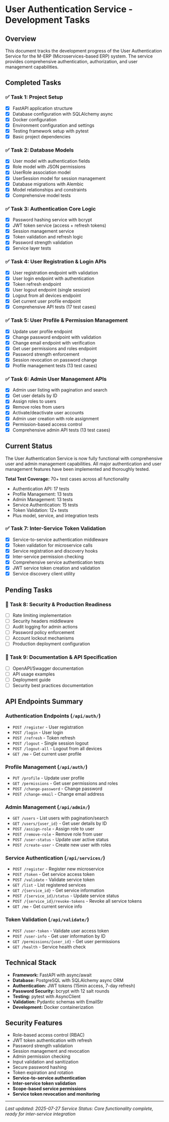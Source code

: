 # User Authentication Service - Development Tasks

## Overview

This document tracks the development progress of the User Authentication Service for the M-ERP (Microservices-based ERP) system. The service provides comprehensive authentication, authorization, and user management capabilities.

## Completed Tasks

### ✅ Task 1: Project Setup
- [x] FastAPI application structure
- [x] Database configuration with SQLAlchemy async
- [x] Docker configuration
- [x] Environment configuration and settings
- [x] Testing framework setup with pytest
- [x] Basic project dependencies

### ✅ Task 2: Database Models
- [x] User model with authentication fields
- [x] Role model with JSON permissions
- [x] UserRole association model
- [x] UserSession model for session management
- [x] Database migrations with Alembic
- [x] Model relationships and constraints
- [x] Comprehensive model tests

### ✅ Task 3: Authentication Core Logic
- [x] Password hashing service with bcrypt
- [x] JWT token service (access + refresh tokens)
- [x] Session management service
- [x] Token validation and refresh logic
- [x] Password strength validation
- [x] Service layer tests

### ✅ Task 4: User Registration & Login APIs
- [x] User registration endpoint with validation
- [x] User login endpoint with authentication
- [x] Token refresh endpoint
- [x] User logout endpoint (single session)
- [x] Logout from all devices endpoint
- [x] Get current user profile endpoint
- [x] Comprehensive API tests (17 test cases)

### ✅ Task 5: User Profile & Permission Management
- [x] Update user profile endpoint
- [x] Change password endpoint with validation
- [x] Change email endpoint with verification
- [x] Get user permissions and roles endpoint
- [x] Password strength enforcement
- [x] Session revocation on password change
- [x] Profile management tests (13 test cases)

### ✅ Task 6: Admin User Management APIs
- [x] Admin user listing with pagination and search
- [x] Get user details by ID
- [x] Assign roles to users
- [x] Remove roles from users
- [x] Activate/deactivate user accounts
- [x] Admin user creation with role assignment
- [x] Permission-based access control
- [x] Comprehensive admin API tests (13 test cases)

## Current Status

The User Authentication Service is now fully functional with comprehensive user and admin management capabilities. All major authentication and user management features have been implemented and thoroughly tested.

**Total Test Coverage:** 70+ test cases across all functionality
- Authentication API: 17 tests
- Profile Management: 13 tests  
- Admin Management: 13 tests
- Service Authentication: 15 tests
- Token Validation: 12+ tests
- Plus model, service, and integration tests

### ✅ Task 7: Inter-Service Token Validation
- [x] Service-to-service authentication middleware
- [x] Token validation for microservice calls
- [x] Service registration and discovery hooks
- [x] Inter-service permission checking
- [x] Comprehensive service authentication tests
- [x] JWT service token creation and validation
- [x] Service discovery client utility

## Pending Tasks

### 🔄 Task 8: Security & Production Readiness
- [ ] Rate limiting implementation
- [ ] Security headers middleware
- [ ] Audit logging for admin actions
- [ ] Password policy enforcement
- [ ] Account lockout mechanisms
- [ ] Production deployment configuration

### 🔄 Task 9: Documentation & API Specification
- [ ] OpenAPI/Swagger documentation
- [ ] API usage examples
- [ ] Deployment guide
- [ ] Security best practices documentation

## API Endpoints Summary

### Authentication Endpoints (`/api/auth/`)
- `POST /register` - User registration
- `POST /login` - User login
- `POST /refresh` - Token refresh
- `POST /logout` - Single session logout
- `POST /logout-all` - Logout from all devices
- `GET /me` - Get current user profile

### Profile Management (`/api/auth/`)
- `PUT /profile` - Update user profile
- `GET /permissions` - Get user permissions and roles
- `POST /change-password` - Change password
- `POST /change-email` - Change email address

### Admin Management (`/api/admin/`)
- `GET /users` - List users with pagination/search
- `GET /users/{user_id}` - Get user details by ID
- `POST /assign-role` - Assign role to user
- `POST /remove-role` - Remove role from user
- `POST /user-status` - Update user active status
- `POST /create-user` - Create new user with roles

### Service Authentication (`/api/services/`)
- `POST /register` - Register new microservice
- `POST /token` - Get service access token
- `POST /validate` - Validate service token
- `GET /list` - List registered services
- `GET /{service_id}` - Get service information
- `POST /{service_id}/status` - Update service status
- `POST /{service_id}/revoke-tokens` - Revoke all service tokens
- `GET /me` - Get current service info

### Token Validation (`/api/validate/`)
- `POST /user-token` - Validate user access token
- `POST /user-info` - Get user information by ID
- `GET /permissions/{user_id}` - Get user permissions
- `GET /health` - Service health check

## Technical Stack

- **Framework:** FastAPI with async/await
- **Database:** PostgreSQL with SQLAlchemy async ORM
- **Authentication:** JWT tokens (15min access, 7-day refresh)
- **Password Security:** bcrypt with 12 salt rounds
- **Testing:** pytest with AsyncClient
- **Validation:** Pydantic schemas with EmailStr
- **Development:** Docker containerization

## Security Features

- Role-based access control (RBAC)
- JWT token authentication with refresh
- Password strength validation
- Session management and revocation
- Admin permission checking
- Input validation and sanitization
- Secure password hashing
- Token expiration and rotation
- **Service-to-service authentication**
- **Inter-service token validation**
- **Scope-based service permissions**
- **Service token revocation and monitoring**

---

*Last updated: 2025-07-27*
*Service Status: Core functionality complete, ready for inter-service integration*